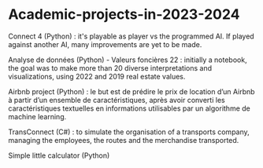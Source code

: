 # Academic-projects-in-2023-2024

Connect 4 (Python) : it's playable as player vs the programmed AI. If played against another AI, many improvements are yet to be made.

Analyse de données (Python) - Valeurs foncières 22 : initially a notebook, the goal was to make more than 20 diverse interpretations and visualizations, using 2022 and 2019 real estate values.

Airbnb project (Python) : le but est de prédire le prix de location d’un Airbnb à partir d’un ensemble de caractéristiques, après avoir converti les caractéristiques textuelles en informations utilisables par un algorithme de machine learning. 

TransConnect (C#) : to simulate the organisation of a transports company, managing the employees, the routes and the merchandise transported.

Simple little calculator (Python)
